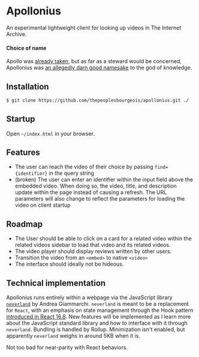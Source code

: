 # Apollonius

An experimental lightweight client for looking up videos in The Internet Archive.

#### Choice of name

Apollo was [already taken](https://www.apollographql.com/), but as far as a steward would be concerned,
Apollonius was [an allegedly darn good namesake](https://en.wikipedia.org/wiki/Apollonius_of_Tyana#Historical_facts) to the god of knowledge.

## Installation

```bash
$ git clone https://github.com/thepeoplesbourgeois/apollonius.git ./
```

## Startup

Open `~/index.html` in your browser.

## Features

- The user can reach the video of their choice by passing `find={identifier}` in the query string
- (broken) The user can enter an identifier within the input field above the embedded video. When doing so,
  the video, title, and description update within the page instead of causing a refresh. The URL parameters will
  also change to reflect the parameters for loading the video on client startup

## Roadmap

- The User should be able to click on a card for a related video within the related videos sidebar to load that video
  and its related videos.
- The video player should display reviews written by other users.
- Transition the video from an `<embed>` to native `<video>`
- The interface should ideally not be hideous.

## Technical implementation

Apollonius runs entirely within a webpage via the JavaScript library [`neverland`](https://github.com/webreflection/neverland)
by Andrea Giammarchi. `neverland` is meant to be a replacement for `React`, with
an emphasis on state management through the Hook pattern [introduced in React 16.8](https://reactjs.org/docs/hooks-intro.html).
New features will be implemented as I learn more about the JavaScript standard library
and how to interface with it through `neverland`. Bundling is handled by Rollup.
Minimization isn't enabled, but apparently `neverland` weighs in around 5KB when it is.

Not too bad for near-parity with React behaviors.

